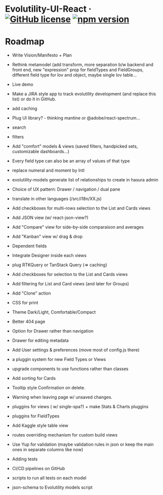 # Evolutility-UI-React &middot; [![GitHub license](https://img.shields.io/github/license/evoluteur/evolutility-ui-react)](https://github.com/evoluteur/evolutility-ui-react/blob/main/LICENSE) [![npm version](https://img.shields.io/npm/v/evolutility-ui-react)](https://www.npmjs.com/package/evolutility-ui-react)

# Roadmap

- Write Vision/Manifesto + Plan

- Rethink metamodel (add transform, more separation b/w backend and front end, new "expression" prop for fieldTypes and FieldGroups, different field type for lov and object, maybe single lov table...

- Live demo

- Make a JIRA style app to track evolutility development (and replace this list) or do it in GitHub.

- add caching
- Plug UI library? - thinking mantine or @adobe/react-spectrum...
- search
- filters
- Add "comfort" models & views (saved filters, handpicked sets, customizable dashboards...)
- Every field type can also be an array of values of that type
- replace numeral and moment by Intl
- evolutility-models generate list of relationships to create in hasura admin
- Choice of UX pattern: Drawer / navigation / dual pane
- translate in other languages (/src/i18n/XX.js)
- Add checkboxes for multi-rows selection to the List and Cards views
- Add JSON view (w/ react-json-view?)
- Add "Compare" view for side-by-side comparaison and averages
- Add "Kanban" view w/ drag & drop
- Dependent fields
- Integrate Designer inside each views
- plug RTKQuery or TanStack Query (=> caching)
- Add checkboxes for selection to the List and Cards views
- Add filtering for List and Card views (and later for Groups)
- Add "Clone" action
- CSS for print
- Theme Dark/Light, Comfortable/Compact
- Better 404 page
- Option for Drawer rather than navigation
- Drawer for editing metadata
- Add User settings & preferences (move most of config.js there)
- a pluggin system for new Field Types or Views
- upgrade components to use functions rather than classes
- Add sorting for Cards
- Tooltip style Confirmation on delete.
- Warning when leaving page w/ unsaved changes.
- pluggins for views ( w/ single-spa?) + make Stats & Charts pluggins
- pluggins for FieldTypes
- Add Kaggle style table view
- routes overriding mechanism for custom build views
- Use Yup for validation (maybe validation rules in json or keep the main ones in separate columns like now)
- Adding tests
- CI/CD pipelines on GitHub
- scripts to run all tests on each model
- json-schema to Evolutility models script